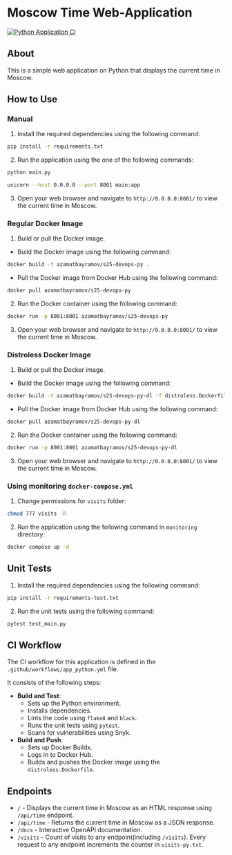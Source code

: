 # Moscow Time Web-Application

[![Python Application CI](https://github.com/azamatbayramov/S25-core-course-labs/actions/workflows/app_python.yml/badge.svg)](https://github.com/azamatbayramov/S25-core-course-labs/actions/workflows/app_python.yml)

## About

This is a simple web application on Python that displays the current time in Moscow.

## How to Use

### Manual

1. Install the required dependencies using the following command:

```bash
pip install -r requirements.txt
```

2. Run the application using the one of the following commands:

```bash
python main.py
```

```bash
uvicorn --host 0.0.0.0 --port 8001 main:app
```

3. Open your web browser and navigate to `http://0.0.0.0:8001/` to view the current time in Moscow.

### Regular Docker Image

1. Build or pull the Docker image.

- Build the Docker image using the following command:

```bash
docker build -t azamatbayramov/s25-devops-py .
```

- Pull the Docker image from Docker Hub using the following command:

```bash
docker pull azamatbayramov/s25-devops-py
```

2. Run the Docker container using the following command:

```bash
docker run -p 8001:8001 azamatbayramov/s25-devops-py
```

3. Open your web browser and navigate to `http://0.0.0.0:8001/` to view the current time in Moscow.

### Distroless Docker Image

1. Build or pull the Docker image.

- Build the Docker image using the following command:

```bash
docker build -t azamatbayramov/s25-devops-py-dl -f distroless.Dockerfile .
```

- Pull the Docker image from Docker Hub using the following command:

```bash
docker pull azamatbayramov/s25-devops-py-dl
```

2. Run the Docker container using the following command:

```bash
docker run -p 8001:8001 azamatbayramov/s25-devops-py-dl
```

3. Open your web browser and navigate to `http://0.0.0.0:8001/` to view the current time in Moscow.

### Using monitoring `docker-compose.yml`

1. Change permissions for `visits` folder:

```bash
chmod 777 visits -R
```

2. Run the application using the following command in `monitoring` directory:

```bash
docker compose up -d
```

## Unit Tests

1. Install the required dependencies using the following command:

```bash
pip install -r requirements-test.txt
```

2. Run the unit tests using the following command:

```bash
pytest test_main.py
```

## CI Workflow

The CI workflow for this application is defined in the `.github/workflows/app_python.yml` file.

It consists of the following steps:

- **Build and Test**:
    - Sets up the Python environment.
    - Installs dependencies.
    - Lints the code using `flake8` and `black`.
    - Runs the unit tests using `pytest`.
    - Scans for vulnerabilities using Snyk.
- **Build and Push**:
    - Sets up Docker Buildx.
    - Logs in to Docker Hub.
    - Builds and pushes the Docker image using the `distroless.Dockerfile`.

## Endpoints

- `/` - Displays the current time in Moscow as an HTML response using `/api/time` endpoint.
- `/api/time` - Returns the current time in Moscow as a JSON response.
- `/docs` - Interactive OpenAPI documentation.
- `/visits` - Count of visits to any endpoint(including `/visits`). Every request to any endpoint increments the counter in `visits-py.txt`.
